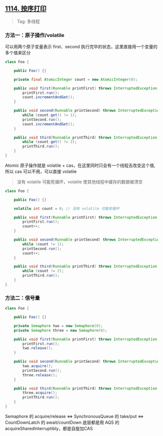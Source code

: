 ## [1114. 按序打印](https://leetcode.cn/problems/print-in-order/description/)

> Tag: 多线程

### 方法一：原子操作/volatile

可以用两个原子变量表示 first、second 执行完毕的状态，这里直接用一个变量的多个值来区分

```java
class Foo {

    public Foo() {}

    private final AtomicInteger count = new AtomicInteger(0);

    public void first(Runnable printFirst) throws InterruptedException {
        printFirst.run();
        count.incrementAndGet();
    }

    public void second(Runnable printSecond) throws InterruptedException {
        while (count.get() != 1);
        printSecond.run();
        count.incrementAndGet();
    }

    public void third(Runnable printThird) throws InterruptedException {
        while (count.get() != 2);
        printThird.run();
    }
}
```

Atomic 原子操作就是 volatile + cas，在这里同时只会有一个线程去改变这个值, 所以 cas 可以不用，可以直接 volatile

> 没有 volatile 可能死循环，volatile 使其他线程中缓存的数据被清空

```java
class Foo {

    public Foo() {}

    volatile int count = 0; // 没有 volatile 可能死循环

    public void first(Runnable printFirst) throws InterruptedException {
        printFirst.run();
        count++;
    }

    public void second(Runnable printSecond) throws InterruptedException {
        while (count != 1);
        printSecond.run();
        count++;
    }

    public void third(Runnable printThird) throws InterruptedException {
        while (count != 2);
        printThird.run();
    }
}
```

### 方法二：信号量

```java
class Foo {

    public Foo() {}

    private Semaphore two = new Semaphore(0);
    private Semaphore three = new Semaphore(0);

    public void first(Runnable printFirst) throws InterruptedException {
        printFirst.run();
        two.release();
    }

    public void second(Runnable printSecond) throws InterruptedException {
        two.acquire();
        printSecond.run();
        three.release();
    }

    public void third(Runnable printThird) throws InterruptedException {
        three.acquire();
        printThird.run();
    }
}
```

Semaphore 的 acquire/release <=> SynchronousQueue 的 take/put <=> CountDownLatch 的 await/countDown 底层都是用 AQS 的acquireSharedInterruptibly，都是自旋加CAS